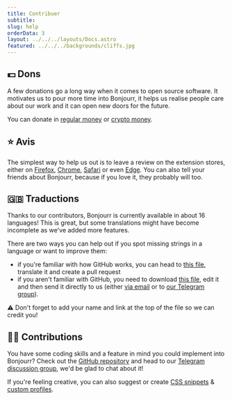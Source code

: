 ```yaml
---
title: Contribuer
subtitle:
slug: help
orderData: 3
layout: ../../../layouts/Docs.astro
featured: ../../../backgrounds/cliffs.jpg
---
```


## 💵 Dons

A few donations go a long way when it comes to open source software. It motivates us to pour more time into Bonjourr, it helps us realise people care about our work and it can open new doors for the future.

You can donate in [regular money](https://ko-fi.com/bonjourr) or [crypto money](https://commerce.coinbase.com/checkout/095cc203-130d-4e56-9716-3aa10a202d9b).

## ⭐️ Avis

The simplest way to help us out is to leave a review on the extension stores, either on [Firefox](https://addons.mozilla.org/fr/firefox/addon/bonjourr-startpage/), [Chrome](https://chrome.google.com/webstore/detail/bonjourr-%C2%B7-minimalist-lig/dlnejlppicbjfcfcedcflplfjajinajd?hl=fr&authuser=0), [Safari](https://apps.apple.com/fr/app/bonjourr-startpage/id1615431236) or even [Edge](https://microsoftedge.microsoft.com/addons/detail/bonjourr/dehmmlejmefjphdeoagelkpaoolicmid). You can also tell your friends about Bonjourr, because if you love it, they probably will too.

## 🇬🇧 Traductions

Thanks to our contributors, Bonjourr is currently available in about 16 languages! This is great, but some translations might have become incomplete as we've added more features.

There are two ways you can help out if you spot missing strings in a language or want to improve them:

-   if you're familiar with how GitHub works, you can head to [this file](https://github.com/victrme/Bonjourr/blob/master/src/scripts/lang.js), translate it and create a pull request
-   if you aren't familiar with GitHub, you need to download [this file](https://raw.githubusercontent.com/victrme/Bonjourr/master/src/scripts/lang.js), edit it and then send it directly to us (either [via email](mailto:bonjourr.app@protonmail.com) or to [our Telegram group](https://t.me/BonjourrStartpage)).

⚠️ Don't forget to add your name and link at the top of the file so we can credit you!

<!-- You can also help translate Bonjourr's extension store pages, check out these files on [our repository](https://github.com/victrme/Bonjourr/):

-   `/_locales/yourlang/messages.json` for the title and subtitle of Bonjourr's extension store pages
-   `/_locales/yourlang/overview.md` for Bonjourr's full description on extension store pages -->

## 👨‍💻 Contributions

You have some coding skills and a feature in mind you could implement into Bonjourr? Check out the [GitHub repository](https://github.com/victrme/Bonjourr/) and head to our [Telegram discussion group](https://t.me/BonjourrStartpage), we'd be glad to chat about it!

If you're feeling creative, you can also suggest or create [CSS snippets](https://bonjourr.fr/css-snippet) & [custom profiles](https://bonjourr.fr/profiles).
